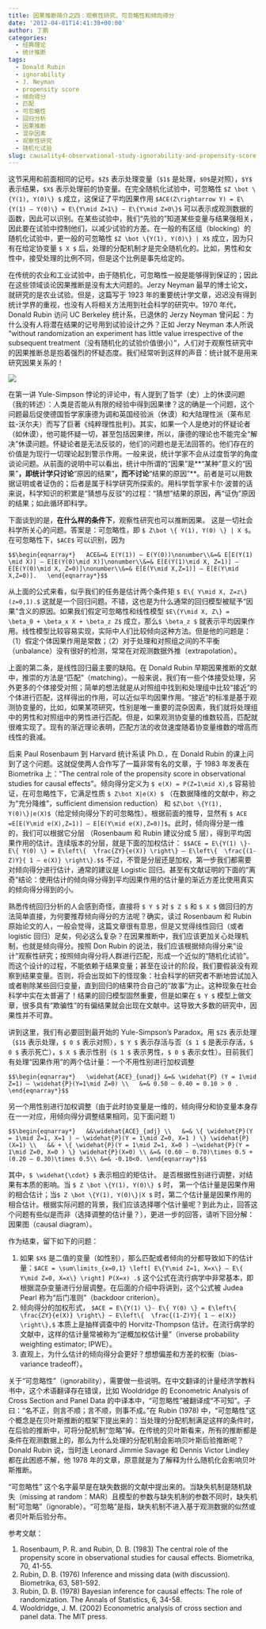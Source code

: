 ```yaml
---
title: 因果推断简介之四：观察性研究，可忽略性和倾向得分
date: '2012-04-01T14:41:38+00:00'
author: 丁鹏
categories:
  - 经典理论
  - 统计推断
tags:
  - Donald Rubin
  - ignorability
  - J. Neyman
  - propensity score
  - 倾向得分
  - 匹配
  - 可忽略性
  - 回归分析
  - 因果推断
  - 混杂因素
  - 观察性研究
  - 随机化试验
slug: causality4-observational-study-ignorability-and-propensity-score
---
```


这节采用和前面相同的记号。`$Z$` 表示处理变量（`$1$` 是处理，`$0$`是对照），`$Y$` 表示结果，`$X$` 表示处理前的协变量。在完全随机化试验中，可忽略性 `$Z \bot \{Y(1), Y(0)\} $` 成立，这保证了平均因果作用 `$ACE(Z\rightarrow Y) = E\{Y(1) – Y(0)\} = E\{Y\mid Z=1\} – E\{Y\mid Z=0\}$` 可以表示成观测数据的函数，因此可以识别。在某些试验中，我们“先验的”知道某些变量与结果强相关，因此要在试验中控制他们，以减少试验的方差。在一般的有区组（blocking）的随机化试验中，更一般的可忽略性 `$Z \bot \{Y(1), Y(0)\} | X$` 成立，因为只有在给定协变量 `$ X $` 后，处理的分配机制才是完全随机化的。比如，男性和女性中，接受处理的比例不同，但是这个比例是事先给定的。

在传统的农业和工业试验中，由于随机化，可忽略性一般是能够得到保证的；因此在这些领域谈论因果推断是没有太大问题的。Jerzy Neyman 最早的博士论文，就研究的是农业试验。但是，这篇写于 1923 年的重要统计学文章，迟迟没有得到统计学界的重视，也没有人将相关方法用到社会科学的研究中。1970 年代，Donald Rubin 访问 UC Berkeley 统计系，已退休的 Jerzy Neyman 曾问起：为什么没有人将潜在结果的记号用到试验设计之外？正如 Jerzy Neyman 本人所说 “without randomization an experiment has little value irrespective of the subsequent treatment（没有随机化的试验价值很小）”，人们对于观察性研究中的因果推断总是抱着强烈的怀疑态度。我们经常听到这样的声音：统计就不是用来研究因果关系的！

![](https://uploads.cosx.org/wp-content/uploads/2012/04/hume-kant-popper1.png)

在第一讲 Yule-Simpson 悖论的评论中，有人提到了哲学（史）上的休谟问题（我的转述）：人类是否能从有限的经验中得到因果律？这的确是一个问题，这个问题最后促使德国哲学家康德为调和英国经验派（休谟）和大陆理性派（莱布尼兹-沃尔夫）而写了巨著《纯粹理性批判》。其实，如果一个人是绝对的怀疑论者（如休谟），他可能怀疑一切，甚至包括因果律，所以，康德的理论也不能完全“解决”休谟问题。怀疑论者是无法反驳的，他们的问题也是无法回答的。他们存在的价值是为现行一切理论起到警示作用。一般来说，统计学家不会从过度哲学的角度谈论问题。从前面的说明中可以看出，统计中所谓的“因果”是**“某种”意义的“因果”**，即统计学只讨论**“原因的结果”**，而不讨论**“结果的原因”**。前者是可以用数据证明或者证伪的；后者是属于科学研究所探索的。用科学哲学家卡尔·波普的话来说，科学知识的积累是“猜想与反驳”的过程：“猜想”结果的原因，再“证伪”原因的结果；如此循环即科学。

<!--more-->

下面谈到的是，**在什么样的条件下**，观察性研究也可以推断因果。 这是一切社会科学所关心的问题。答案是：可忽略性，即 `$ Z\bot \{ Y(1), Y(0) \} | X $`。在可忽略性下，`$ACE$` 可以识别，因为

`$$\begin{eqnarray*}  
ACE&=& E(Y(1)) – E(Y(0))\nonumber\\&=& E[E(Y(1) \mid X)] – E[E(Y(0)\mid X)]\nonumber\\&=& E[E(Y(1)\mid X, Z=1)] – E[E(Y(0)\mid X, Z=0)]\nonumber\\&=& E[E(Y\mid X,Z=1)] – E[E(Y\mid X,Z=0)].  
\end{eqnarray*}$$`

从上面的公式来看，似乎我们的任务是估计两个条件矩 `$ E\{ Y\mid X, Z=z\} (z=0,1).$` 这就是一个回归问题。不错，这也是为什么通常的回归模型被赋予“因果”含义的原因。如果我们假定可忽略性和线性模型 `$E\{Y\mid X, Z\} = \beta_0 + \beta_x X + \beta_z Z$` 成立，那么`$ \beta_z $` 就表示平均因果作用。线性模型比较容易实现，实际中人们比较倾向这种方法。但是他的问题是：（1）假定个体因果作用是常数；（2）对于处理和对照组之间的不平衡（unbalance）没有很好的检测，常常在对观测数据外推（extrapolation）。

上面的第二条，是线性回归最主要的缺陷。在 Donald Rubin 早期因果推断的文献中，推崇的方法是“匹配”（matching）。一般来说，我们有一些个体接受处理，另外更多的个体接受对照；简单的想法就是从对照组中找到和处理组中比较“接近”的个体进行匹配，这样得出的作用，可以近似平均因果作用。“接近”的标准是基于观测协变量的，比如，如果某项研究，性别是唯一重要的混杂因素，我们就将处理组中的男性和对照组中的男性进行匹配。但是，如果观测协变量的维数较高，匹配就很难实现了。现有的渐近理论表明，匹配方法的收敛速度随着协变量维数的增高而线性的衰减。

后来 Paul Rosenbaum 到 Harvard 统计系读 Ph.D.，在 Donald Rubin 的课上问到了这个问题。这就促使两人合作写了一篇非常有名的文章，于 1983 年发表在 Biometrika 上：“The central role of the propensity score in observational studies for causal effects”。倾向得分定义为 `$ e(X) = P(Z=1\mid X),$` 容易验证，在可忽略性下，它满足性质 `$ Z\bot X|e(X) $` （在数据降维的文献中，称之为“充分降维”，sufficient dimension reduction） 和 `$Z\bot \{Y(1), Y(0)\}|e(X)$`（给定倾向得分下的可忽略性）。根据前面的推导，显然有 `$ ACE =E[E(Y\mid e(X),Z=1)] – E[E(Y\mid e(X),Z=0)]$`。此时，倾向得分是一维的，我们可以根据它分层 （Rosenbaum 和 Rubin 建议分成 5 层），得到平均因果作用的估计。连续版本的分层，就是下面的加权估计： `$$ACE = E\{Y(1) \}- E\{ Y(0) \} = E\left\{  \frac{ZY}{e(X)} \right\} – E\left\{  \frac{(1-Z)Y}{ 1 – e(X)} \right\}.$$` 不过，不管是分层还是加权，第一步我们都需要对倾向得分进行估计，通常的建议是 Logistic 回归。甚至有文献证明的下面的“离奇”结论：使用估计的倾向得分得到平均因果作用的估计量的渐近方差比使用真实的倾向得分得到的小。

熟悉传统回归分析的人会感到奇怪，直接将 `$ Y $` 对 `$ Z $` 和 `$ X $` 做回归的方法简单直接，为何要推荐倾向得分的方法呢？确实，读过 Rosenbaum 和 Rubin 原始论文的人，一般会觉得，这篇文章很有意思，但是又觉得线性回归（或者 logistic 回归）足矣，何必这么复杂？在因果推断中，我们应该更加关心处理机制，也就是倾向得分。按照 Don Rubin 的说法，我们应该根据倾向得分来“设计”观察性研究；按照倾向得分将人群进行匹配，形成一个近似的“随机化试验”。而这个设计的过程，不能依赖于结果变量；甚至在设计的阶段，我们要假装没有观察到结果变量。否则，将会出现如下的怪现象：社会科学的研究者不断地尝试加入或者剔除某些回归变量，直到回归的结果符合自己的“故事”为止。这种现象在社会科学中实在太普遍了！结果的回归模型固然重要，但是如果在 `$ Y $` 模型上做文章，很多具有“欺骗性”的有偏结果就会出现在文献中。这导致大多数的研究中，因果性并不可靠。

讲到这里，我们有必要回到最开始的 Yule-Simpson’s Paradox。用 `$Z$` 表示处理（`$1$` 表示处理，`$ 0 $` 表示对照），`$ Y $` 表示存活与否（`$ 1 $` 是表示存活，`$ 0 $` 表示死亡），`$ X $` 表示性别（`$ 1 $` 表示男性，`$ 0 $` 表示女性）。目前我们有处理“因果作用”的两个估计量：一个不用性别进行加权调整

`$$\begin{eqnarray*}  
\widehat{ACE}_{unadj} &=& \widehat{P} (Y = 1\mid Z=1) – \widehat{P}(Y=1\mid Z=0) \\  
&=& 0.50 – 0.40 = 0.10 > 0 .
\end{eqnarray*}$$`

另一个用性别进行加权调整（由于此时协变量是一维的，倾向得分和协变量本身存在一一对应，用倾向得分调整结果相同，见下面问题 1）

`$$\begin{eqnarray*}  
&&\widehat{ACE}_{adj} \\  
&=& \{ \widehat{P}(Y = 1\mid Z=1, X=1 ) – \widehat{P}(Y = 1\mid Z=0, X=1 ) \} \widehat{P}(X=1) \\  
&& + \{ \widehat{P}(Y = 1\mid Z=1, X=0 ) –\widehat{P}(Y = 1\mid Z=0, X=0 ) \} \widehat{P}(X=0) \\
&=& (0.60 – 0.70)\times 0.5 + (0.20 – 0.30)\times 0.5\\
&=& -0.10<0.
\end{eqnarray*}$$`

其中，`$ \widehat{\cdot} $` 表示相应的矩估计。 是否根据性别进行调整，对结果有本质的影响。当 `$ Z \bot \{Y(1), Y(0)\} $` 时， 第一个估计量是因果作用的相合估计；当`$ Z \bot \{Y(1), Y(0)\}|X $` 时，第二个估计量是因果作用的相合估计。根据实际问题的背景，我们应该选择哪个估计量呢？到此为止，回答这个问题有些似是而非（选择调整的估计量？），更进一步的回答，请听下回分解：因果图（causal diagram）。

作为结束，留下如下的问题：

  1. 如果 `$X$` 是二值的变量（如性别），那么匹配或者倾向的分都导致如下的估计量：`$ACE = \sum\limits_{x=0,1} \left[ E\{Y\mid Z=1, X=x\} – E\{ Y\mid Z=0, X=x\} \right] P(X=x) .$` 这个公式在流行病学中非常基本，即根据混杂变量进行分层调整。在后面的介绍中将讲到，这个公式被 Judea Pearl 称为“后门准则”（backdoor criterion）。
  2. 倾向得分的加权形式， `$ACE = E\{Y(1) \}- E\{ Y(0) \} = E\left\{  \frac{ZY}{e(X)} \right\} – E\left\{  \frac{(1-Z)Y}{ 1 – e(X)} \right\},$` 本质上是抽样调查中的 Horvitz-Thompson 估计。在流行病学的文献中，这样的估计量常被称为“逆概加权估计量”（inverse probability weighting estimator; IPWE）。
  3. 直观上，为什么估计的倾向得分会更好？想想偏差和方差的权衡（bias-variance tradeoff）。

关于“可忽略性”（ignorability），需要做一些说明。在中文翻译的计量经济学教科书中，这个术语翻译存在错误，比如 Wooldridge 的 Econometric Analysis of Cross Section and Panel Data 的中译本中，“可忽略性”被翻译成“不可知”。子曰：“名不正，则言不顺；言不顺，则事不成。”在 Rubin (1978) 中，“可忽略性”这个概念是在贝叶斯推断的框架下提出来的：当处理的分配机制满足这样的条件时，在后验的推断中，可将分配机制“忽略”掉。在传统的贝叶斯看来，所有的推断都是条件在观测数据上的，那么为什么处理的分配机制会影响贝叶斯后验推断呢？Donald Rubin 说，当时连 Leonard Jimmie Savage 和 Dennis Victor Lindley 都在此困惑不解，他 1978 年的文章，原意就是为了解释为什么随机化会影响贝叶斯推断。

“可忽略性” 这个名字最早是在缺失数据的文献中提出来的。当缺失机制是随机缺失（missing at random：MAR）且模型的参数与缺失机制的参数不同时，缺失机制“可忽略”（ignorable）。“可忽略”是指，缺失机制不进入基于观测数据的似然或者贝叶斯后验分布。

参考文献：

  1. Rosenbaum, P. R. and Rubin, D. B. (1983) The central role of the propensity score in observational studies for causal effects. Biometrika, 70, 41-55.
  2. Rubin, D. B. (1976) Inference and missing data (with discussion). Biometrika, 63, 581-592.
  3. Rubin, D. B. (1978) Bayesian inference for causal effects: The role of randomization. The Annals of Statistics, 6, 34-58.
  4. Wooldridge, J. M. (2002) Econometric analysis of cross section and panel data. The MIT press.
